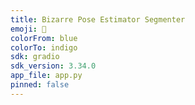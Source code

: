 ```yaml
---
title: Bizarre Pose Estimator Segmenter
emoji: 🐢
colorFrom: blue
colorTo: indigo
sdk: gradio
sdk_version: 3.34.0
app_file: app.py
pinned: false
---
```

